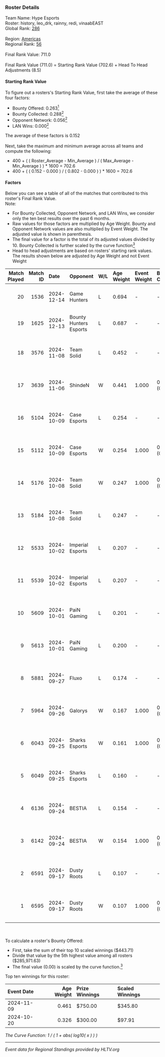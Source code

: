 ### Roster Details<br />
Team Name: Hype Esports<br />
Roster: history, leo_drk, rainny, redi, vinaabEAST<br />
Global Rank: [286](../../standings_global_2025_02_28.md)<br />
<br />
Region: [Americas]( ../../standings_americas_2025_02_28.md)<br />
Regional Rank: [56]( ../../standings_americas_2025_02_28.md)<br />
<br />
Final Rank Value:  711.0<br />
<br />
Final Rank Value (711.0) = Starting Rank Value (702.6) + Head To Head Adjustments (8.5)<br />

#### Starting Rank Value<br />
To figure out a rosters's Starting Rank Value, first take the average of these four factors:<br />
- Bounty Offered: 0.263[<sup>1</sup>](#table2)
- Bounty Collected: 0.288[<sup>2</sup>](#table1)
- Opponent Network: 0.056[<sup>2</sup>](#table1)
- LAN Wins: 0.000[<sup>2</sup>](#table1)

The average of these factors is 0.152<br />
<br />
Next, take the maximum and minimum average across all teams and compute the following:<br />
- 400 + ( ( Roster_Average - Min_Average ) / ( Max_Average - Min_Average ) ) * 1600 = 702.6
- 400 + ( ( 0.152 - 0.000 ) / ( 0.802 - 0.000 ) ) * 1600 = 702.6


#### Factors<br />
Below you can see a table of all of the matches that contributed to this roster's Final Rank Value.<br />
Note:<br />

- For Bounty Collected, Opponent Network, and LAN Wins, we consider only the ten best results over the past 6 months.
- Raw values for those factors are multiplied by Age Weight. Bounty and Opponent Network values are also multiplied by Event Weight. The adjusted value is shown in parenthesis.
- The final value for a factor is the total of its adjusted values divided by 10. Bounty Collected is further scaled by the curve function[<sup>3</sup>](#curveFunction)
- Head to head adjustments are based on rosters' starting rank values. The results shown below are adjusted by Age Weight and not Event Weight
<span id="table1"></span><br />


| Match Played | Match ID | Date       | Opponent               | W/L | Age Weight | Event Weight | Bounty Collected | Opponent Network | LAN Wins  | H2H Adj. | Roster                                       |
| -: | -: | :- | :- | :- | :- | :- | :- | :- | :- | -: | :- |
|           20 |     1536 | 2024-12-14 | Game Hunters           | L   | 0.694      | -            | -                | -                | -         |    -7.85 | history, leo_drk, rainny, redi, vinaabEAST   |
|           19 |     1625 | 2024-12-13 | Bounty Hunters Esports | L   | 0.687      | -            | -                | -                | -         |    -5.55 | history, leo_drk, rainny, redi, vinaabEAST   |
|           18 |     3576 | 2024-11-08 | Team Solid             | L   | 0.452      | -            | -                | -                | -         |    -2.16 | history, leo_drk, MaLLby, redi, vinaabEAST   |
|           17 |     3639 | 2024-11-06 | ShindeN                | W   | 0.441      | 1.000        | 0.006 (0.003)    | 0.333 (0.147)    | 0 (0.000) |     8.84 | history, leo_drk, MaLLby, redi, vinaabEAST   |
|           16 |     5104 | 2024-10-09 | Case Esports           | L   | 0.254      | -            | -                | -                | -         |    -3.71 | history, leo_drk, MaLLby, redi, vinaabEAST   |
|           15 |     5112 | 2024-10-09 | Case Esports           | W   | 0.254      | 1.000        | 0.002 (0.000)    | 0.070 (0.018)    | 0 (0.000) |     4.36 | history, leo_drk, MaLLby, redi, vinaabEAST   |
|           14 |     5176 | 2024-10-08 | Team Solid             | W   | 0.247      | 1.000        | 0.027 (0.007)    | 0.653 (0.162)    | 0 (0.000) |     6.64 | history, leo_drk, MaLLby, redi, vinaabEAST   |
|           13 |     5184 | 2024-10-08 | Team Solid             | L   | 0.247      | -            | -                | -                | -         |    -1.15 | history, leo_drk, MaLLby, redi, vinaabEAST   |
|           12 |     5533 | 2024-10-02 | Imperial Esports       | L   | 0.207      | -            | -                | -                | -         |    -0.59 | history, leo_drk, MaLLby, redi, vinaabEAST   |
|           11 |     5539 | 2024-10-02 | Imperial Esports       | L   | 0.207      | -            | -                | -                | -         |    -0.59 | history, leo_drk, MaLLby, redi, vinaabEAST   |
|           10 |     5609 | 2024-10-01 | PaiN Gaming            | L   | 0.201      | -            | -                | -                | -         |    -0.06 | history, leo_drk, MaLLby, redi, vinaabEAST   |
|            9 |     5613 | 2024-10-01 | PaiN Gaming            | L   | 0.200      | -            | -                | -                | -         |    -0.06 | history, leo_drk, MaLLby, redi, vinaabEAST   |
|            8 |     5881 | 2024-09-27 | Fluxo                  | L   | 0.174      | -            | -                | -                | -         |    -0.39 | history, leo_drk, MaLLby, rainny, vinaabEAST |
|            7 |     5964 | 2024-09-26 | Galorys                | W   | 0.167      | 1.000        | 0.000 (0.000)    | 0.000 (0.000)    | 0 (0.000) |     1.20 | history, leo_drk, MaLLby, rainny, vinaabEAST |
|            6 |     6043 | 2024-09-25 | Sharks Esports         | W   | 0.161      | 1.000        | 0.065 (0.010)    | 0.726 (0.117)    | 0 (0.000) |     4.86 | history, leo_drk, MaLLby, redi, vinaabEAST   |
|            5 |     6049 | 2024-09-25 | Sharks Esports         | L   | 0.160      | -            | -                | -                | -         |    -0.20 | history, leo_drk, MaLLby, redi, vinaabEAST   |
|            4 |     6136 | 2024-09-24 | BESTIA                 | L   | 0.154      | -            | -                | -                | -         |    -0.71 | history, leo_drk, MaLLby, redi, vinaabEAST   |
|            3 |     6142 | 2024-09-24 | BESTIA                 | W   | 0.154      | 1.000        | 0.083 (0.013)    | 0.462 (0.071)    | 0 (0.000) |     4.16 | history, leo_drk, MaLLby, redi, vinaabEAST   |
|            2 |     6591 | 2024-09-17 | Dusty Roots            | L   | 0.107      | -            | -                | -                | -         |    -0.98 | history, leo_drk, MaLLby, redi, vinaabEAST   |
|            1 |     6595 | 2024-09-17 | Dusty Roots            | W   | 0.107      | 1.000        | 0.010 (0.001)    | 0.401 (0.043)    | 0 (0.000) |     2.40 | history, leo_drk, MaLLby, redi, vinaabEAST   |

<br />
<span id="table2"></span><br />
To calculate a roster's Bounty Offered:<br />

- First, take the sum of their top 10 scaled winnings ($443.71)
- Divide that value by the 5th highest value among all rosters ($285,971.63)
- The final value (0.00) is scaled by the curve function.[<sup>3</sup>](#curveFunction)

Top ten winnings for this roster:<br />

| Event Date | Age Weight | Prize Winnings | Scaled Winnings |
| :- | -: | :- | :- |
| 2024-11-09 |      0.461 | $750.00        | $345.80         |
| 2024-10-20 |      0.326 | $300.00        | $97.91          |


<span id="curveFunction"></span>_The Curve Function: 1 / ( 1 + abs( log10( x ) ) )_<br />

---
_Event data for Regional Standings provided by HLTV.org_<br />
